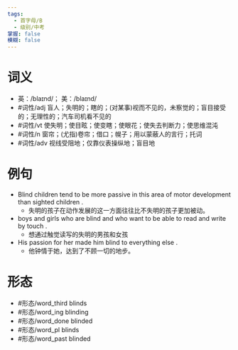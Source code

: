 ```yaml
---
tags:
  - 首字母/B
  - 级别/中考
掌握: false
模糊: false
---
```

# 词义
- 英：/blaɪnd/； 美：/blaɪnd/
- #词性/adj  盲人；失明的；瞎的；(对某事)视而不见的，未察觉的；盲目接受的；无理性的；汽车司机看不见的
- #词性/vt  使失明；使目眩；使变瞎；使眼花；使失去判断力；使思维混沌
- #词性/n  窗帘；(尤指)卷帘；借口；幌子；用以蒙蔽人的言行；托词
- #词性/adv  视线受阻地；仅靠仪表操纵地；盲目地
# 例句
- Blind children tend to be more passive in this area of motor development than sighted children .
	- 失明的孩子在动作发展的这一方面往往比不失明的孩子更加被动。
- boys and girls who are blind and who want to be able to read and write by touch .
	- 想通过触觉读写的失明的男孩和女孩
- His passion for her made him blind to everything else .
	- 他钟情于她，达到了不顾一切的地步。
# 形态
- #形态/word_third blinds
- #形态/word_ing blinding
- #形态/word_done blinded
- #形态/word_pl blinds
- #形态/word_past blinded

